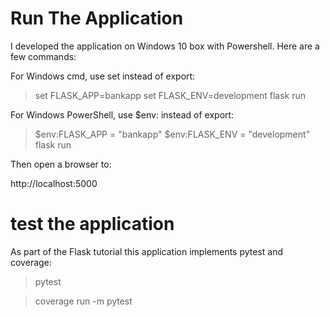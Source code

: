 # Run The Application

I developed the application on Windows 10 box with Powershell.  Here are a few commands:

For Windows cmd, use set instead of export:

> set FLASK_APP=bankapp
> set FLASK_ENV=development
> flask run

For Windows PowerShell, use $env: instead of export:

> $env:FLASK_APP = "bankapp"
> $env:FLASK_ENV = "development"
> flask run

Then open a browser to:  

  http://localhost:5000
  

# test the application

As part of the Flask tutorial this application implements pytest and coverage:

> pytest

> coverage run -m pytest
